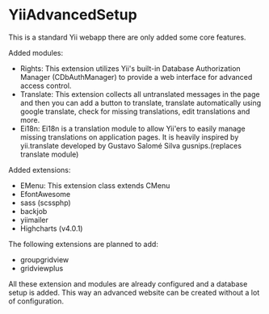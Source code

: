 YiiAdvancedSetup
================

This is a standard Yii webapp there are only added some core features.

Added modules:
- Rights: This extension utilizes Yii's built-in Database Authorization Manager (CDbAuthManager) to provide a web interface for advanced access control.
- Translate: This extension collects all untranslated messages in the page and then you can add a button to translate, translate automatically using google translate, check for missing translations, edit translations and more.
- Ei18n: Ei18n is a translation module to allow Yii'ers to easily manage missing translations on application pages. It is heavily inspired by yii.translate developed by Gustavo Salomé Silva gusnips.(replaces translate module)

Added extensions:
- EMenu: This extension class extends CMenu
- EfontAwesome
- sass (scssphp)
- backjob
- yiimailer
- Highcharts (v4.0.1)

The following extensions are planned to add:
- groupgridview
- gridviewplus

All these extension and modules are already configured and a database setup is added. This way an advanced website can be created without a lot of configuration.
